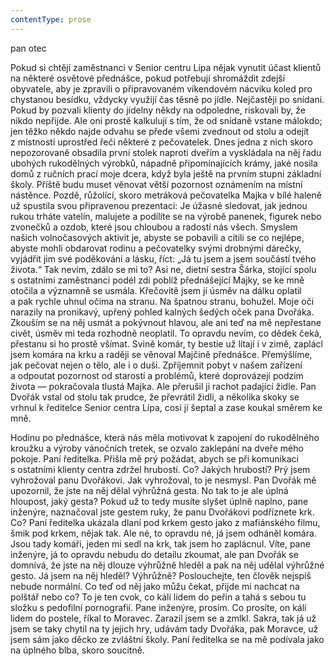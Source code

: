 ```yaml
---
contentType: prose
---
```


<section>

pan otec

Pokud si chtějí zaměstnanci v Senior centru Lípa nějak vynutit účast klientů na některé osvětové přednášce, pokud potřebují shromáždit zdejší obyvatele, aby je zpravili o připravovaném víkendovém nácviku koled pro chystanou besídku, vždycky využijí čas těsně po jídle. Nejčastěji po snídani. Pokud by pozvali klienty do jídelny někdy na odpoledne, riskovali by, že nikdo nepřijde. Ale oni prostě kalkulují s tím, že od snídaně vstane málokdo; jen těžko někdo najde odvahu se přede všemi zvednout od stolu a odejít z místnosti uprostřed řeči některé z pečovatelek. Dnes jedna z nich skoro nepozorovaně obsadila první stolek naproti dveřím a vyskládala na něj řadu ubohých rukodělných výrobků, nápadně připomínajících krámy, jaké nosila domů z ručních prací moje dcera, když byla ještě na prvním stupni základní školy. Příště budu muset věnovat větší pozornost oznámením na místní nástěnce. Pozdě, růžolící, skoro metráková pečovatelka Majka v bílé haleně už spustila svou připravenou prezentaci: Je úžasné sledovat, jak jednou rukou trháte vatelín, malujete a podílíte se na výrobě panenek, figurek nebo zvonečků a ozdob, které jsou chloubou a radostí nás všech. Smyslem našich volnočasových aktivit je, abyste se pobavili a cítili se co nejlépe, abyste mohli obdarovat rodinu a pečovatelky svými drobnými dárečky, vyjádřit jim své poděkování a lásku, říct: „Já tu jsem a jsem součástí tvého života.“ Tak nevím, zdálo se mi to? Asi ne, dietní sestra Šárka, stojící spolu s ostatními zaměstnanci podél zdi poblíž přednášející Majky, se ke mně otočila a významně se usmála. Křečovitě jsem jí úsměv na dálku oplatil a pak rychle uhnul očima na stranu. Na špatnou stranu, bohužel. Moje oči narazily na pronikavý, upřený pohled kalných šedých oček pana Dvořáka. Zkouším se na něj usmát a pokývnout hlavou, ale ani teď na mě nepřestane civět, úsměv mi teda rozhodně neoplatil. To opravdu nevím, co dědek čeká, přestanu si ho prostě všímat. Svině komár, ty bestie už lítají i v zimě, zaplácl jsem komára na krku a raději se věnoval Majčině přednášce. Přemýšlíme, jak pečovat nejen o tělo, ale i o duši. Zpříjemnit pobyt v našem zařízení a odpoutat pozornost od starostí a problémů, které doprovázejí podzim života — pokračovala tlustá Majka. Ale přerušil ji rachot padající židle. Pan Dvořák vstal od stolu tak prudce, že převrátil židli, a několika skoky se vrhnul k ředitelce Senior centra Lípa, cosi jí šeptal a zase koukal směrem ke mně.

Hodinu po přednášce, která nás měla motivovat k zapojení do rukodělného kroužku a výroby vánočních tretek, se ozvalo zaklepání na dveře mého pokoje. Paní ředitelka. Přišla mě prý požádat, abych se při komunikaci s ostatními klienty centra zdržel hrubostí. Co? Jakých hrubostí? Prý jsem vyhrožoval panu Dvořákovi. Jak vyhrožoval, to je nesmysl. Pan Dvořák mě upozornil, že jste na něj dělal výhrůžná gesta. No tak to je ale úplná hloupost, jaký gesta? Pokud už to tedy musíte slyšet úplně naplno, pane inženýre, naznačoval jste gestem ruky, že panu Dvořákovi podříznete krk. Co? Paní ředitelka ukázala dlaní pod krkem gesto jako z mafiánského filmu, šmik pod krkem, nějak tak. Ale né, to opravdu né, já jsem odháněl komára. Jsou tady komáři, jeden mi sedl na krk, tak jsem ho zaplácnul. Víte, pane inženýre, já to opravdu nebudu do detailu zkoumat, ale pan Dvořák se domnívá, že jste na něj dlouze výhrůžně hleděl a pak na něj udělal výhrůžné gesto. Já jsem na něj hleděl? Výhrůžně? Poslouchejte, ten člověk nejspíš nebude normální. Co teď od něj jako můžu čekat, přijde mi nachcat na polštář nebo co? To je ten cvok, co kálí lidem do peřin a tahá s sebou tu složku s pedofilní pornografií. Pane inženýre, prosím. Co prosíte, on kálí lidem do postele, říkal to Moravec. Zarazil jsem se a zmlkl. Sakra, tak já už jsem se taky chytil na ty jejich hry, udávám tady Dvořáka, pak Moravce, už jsem sám jako děcko ze zvláštní školy. Paní ředitelka se na mě podívala jako na úplného blba, skoro soucitně.

</section>
